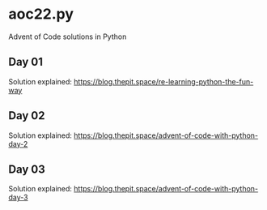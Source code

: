 # aoc22.py

Advent of Code solutions in Python

## Day 01

Solution explained:
https://blog.thepit.space/re-learning-python-the-fun-way

## Day 02

Solution explained:
https://blog.thepit.space/advent-of-code-with-python-day-2

## Day 03

Solution explained:
https://blog.thepit.space/advent-of-code-with-python-day-3
